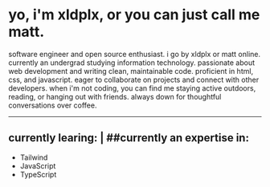# yo, i'm xldplx, or you can just call me matt.

software engineer and open source enthusiast. i go by xldplx or matt online. currently an undergrad studying information technology. passionate about web development and writing clean, maintainable code. proficient in html, css, and javascript. eager to collaborate on projects and connect with other developers. when i'm not coding, you can find me staying active outdoors, reading, or hanging out with friends. always down for thoughtful conversations over coffee.

---

## currently learing: | ##currently an expertise in: 

* Tailwind
* JavaScript
* TypeScript
